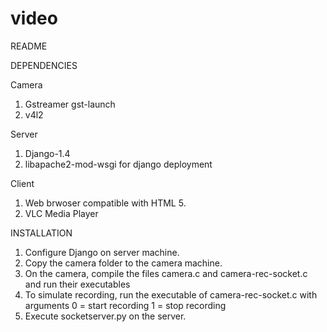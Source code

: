 video
=====
README


DEPENDENCIES

Camera
1. Gstreamer gst-launch
2. v4l2

Server
1. Django-1.4
2. libapache2-mod-wsgi for django deployment

Client
1. Web brwoser compatible with HTML 5.
2. VLC Media Player


INSTALLATION

1. Configure Django on server machine.
2. Copy the camera folder to the camera machine.
3. On the camera, compile the files camera.c and camera-rec-socket.c and run their executables
4. To simulate recording, run the executable of camera-rec-socket.c with arguments 
  	0 = start recording
		1 = stop recording
5. Execute socketserver.py on the server.
